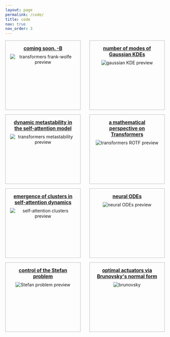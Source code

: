 ```yaml
---
layout: page
permalink: /code/
title: code
nav: true
nav_order: 3
---
```


<style>
:root {
  --link-hover-color: #0070c9;  /* Replace with your real .publink hover color if different */
}

.repo-grid {
  display: flex;
  flex-wrap: wrap;
  gap: 1em;
  justify-content: space-between;
}

.repo-card {
  flex: 1 1 calc(50% - 1em);
  border: 1px solid #bbb;
  border-radius: 0;
  padding: 0.5em 1em;
  height: 220px;
  background-color: #fdfdfd;
  text-align: center;
  box-sizing: border-box;
  max-width: calc(50% - 1em);
  overflow: hidden;
  transition: border-color 0.2s ease-in-out;
}

.repo-card:hover {
  border-color: var(--link-hover-color);
}

.repo-card img {
  max-width: 100%;
  max-height: 130px;
  object-fit: contain;
  margin-bottom: 0.5em;
  border-radius: 0;
}

.repo-card h3 {
  margin: 0.5em 0;
  font-size: 1.1em;
}
</style>




<div class="repo-grid">

  <div class="repo-card">
    <h3>
      <a class="publink" href="https://github.com/borjanG/2025-transformers-frank-wolfe">
        coming soon. -B
      </a>
    </h3>
    <img src="{{ '/assets/img/cells.png' | relative_url }}" alt="transformers frank-wolfe preview">
  </div>

  <div class="repo-card">
    <h3>
      <a class="publink" href="https://github.com/KimiSun18/2024-gauss-kde-attention">
        number of modes of Gaussian KDEs
      </a>
    </h3>
    <img src="{{ '/assets/img/5.gif' | relative_url }}" alt="gaussian KDE preview">
  </div>

  <div class="repo-card">
    <h3>
      <a class="publink" href="https://github.com/HugoKoubbi/2024-transformers-dotm">
        dynamic metastability in the self-attention model
      </a>
    </h3>
    <img src="{{ '/assets/img/in-rainbows.png' | relative_url }}" alt="transformers metastability preview">
  </div>

  <div class="repo-card">
    <h3>
      <a class="publink" href="https://github.com/borjanG/2023-transformers-rotf">
        a mathematical perspective on Transformers
      </a>
    </h3>
    <img src="{{ '/assets/img/1.gif' | relative_url }}" alt="transformers ROTF preview">
  </div>

  <div class="repo-card">
    <h3>
      <a class="publink" href="https://github.com/borjanG/2023-transformers">
        emergence of clusters in self-attention dynamics
      </a>
    </h3>
    <img src="{{ '/assets/img/2.gif' | relative_url }}" alt="self-attention clusters preview">
  </div>

  <div class="repo-card">
    <h3>
      <a class="publink" href="https://github.com/borjanG/leia">
        neural ODEs
      </a>
    </h3>
    <img src="{{ '/assets/img/4.gif' | relative_url }}" alt="neural ODEs preview">
  </div>

  <div class="repo-card">
    <h3>
      <a class="publink" href="https://github.com/borjanG/2022-stefan-control">
        control of the Stefan problem
      </a>
    </h3>
    <img src="{{ '/assets/img/3.gif' |relative_url }}" alt="Stefan problem preview">
  </div>

  <div class="repo-card">
    <h3>
      <a class="publink" href="https://github.com/borjanG/2021-optimal-controller/">
        optimal actuators via Brunovsky's normal form
      </a>
    </h3>
    <img src="{{ '/assets/img/controller.png' |relative_url }}" alt="brunovsky">
  </div>

</div>
